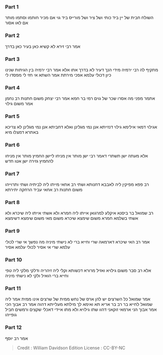 
### Part 1
השולח חבית של יין ביד כותי ושל ציר ושל מורייס ביד גוי אם מכיר חותמו וסתמו מותר אם לאו אסור

### Part 2
אמר רבי זירא לא קשיא כאן בעיר כאן בדרך

### Part 3
מתקיף לה רבי ירמיה מידי הנך דעיר לא בדרך אתו אלא אמר רבי ירמיה בין הגיתות שנינו כיון דכולי עלמא אפכי מירתת אמר השתא אי חזי לי מפסדו לי

### Part 4
אתמר מפני מה אסרו שכר של גוים רמי בר חמא אמר רבי יצחק משום חתנות רב נחמן אמר משום גילוי

### Part 5
אגילוי דמאי אילימא גילוי דנזייתא אנן נמי מגלינן ואלא דחביתא אנן נמי מגלינן לא צריכא באתרא דמצלו מיא

### Part 6
אלא מעתה ישן תשתרי דאמר רבי ישן מותר אין מניחו ליישן החמיץ מותר אין מניחו להחמיץ גזירה ישן אטו חדש

### Part 7
רב פפא מפיקין ליה לאבבא דחנותא ושתי רב אחאי מייתו ליה לביתיה ושתי ותרוייהו משום חתנות רב אחאי עביד הרחקה יתירתא

### Part 8
רב שמואל בר ביסנא איקלע למרגואן אייתו ליה חמרא ולא אשתי אייתו ליה שיכרא ולא אשתי בשלמא חמרא משום שימצא שיכרא משום מאי משום שימצא דשימצא

### Part 9
אמר רב האי שיכרא דארמאה שרי וחייא ברי לא נישתי מיניה מה נפשך אי שרי לכולי עלמא שרי אי אסיר לכולי עלמא אסיר

### Part 10
אלא רב סבר משום גילויא ואזיל מרורא דכשותא וקלי ליה זיהריה ודלקי מלקי ליה טפי וחייא ברי הואיל ולקי לא נישתי מיניה

### Part 11
אמר שמואל כל השרצים יש להן ארס של נחש ממית של שרצים אינו ממית אמר ליה שמואל לחייא בר רב בר אריא תא ואימא לך מילתא מעלייתא דהוה אמר רב אבוך הכי אמר אבוך הני ארמאי זוקאני דהוו שתו גילויא ולא מתו איידי דאכלי שקצים ורמשים חביל גופייהו

### Part 12
אמר רב יוסף

>Credit : William Davidson Edition
>License : CC-BY-NC